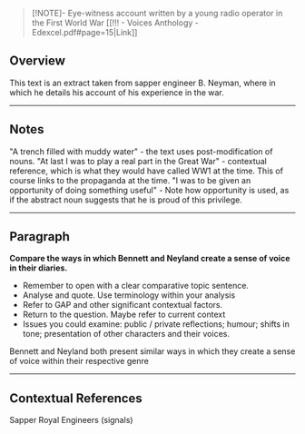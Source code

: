 > [!NOTE]- Eye-witness account written by a young radio operator in the First World War
> [[!!! - Voices Anthology - Edexcel.pdf#page=15|Link]]
## Overview
This text is an extract taken from sapper engineer B. Neyman, where in which he details his account of his experience in the war.


-----
## Notes
"A trench filled with muddy water" - the text uses post-modification of nouns.
"At last I was to play a real part in the Great War" - contextual reference, which is what they would have called WW1 at the time. This of course links to the propaganda at the time.
"I was to be given an opportunity of doing something useful" - Note how opportunity is used, as if the abstract noun suggests that he is proud of this privilege.

-----
## Paragraph
**Compare the ways in which Bennett and Neyland create a sense of voice in their diaries.**
- Remember to open with a clear comparative topic sentence.
- Analyse and quote. Use terminology within your analysis
- Refer to GAP and other significant contextual factors.
- Return to the question. Maybe refer to current context
- Issues you could examine: public / private reflections; humour; shifts in tone; presentation of other characters and their voices.

Bennett and Neyland both present similar ways in which they create a sense of voice within their respective genre 





-----
## Contextual References
Sapper
Royal Engineers (signals)

